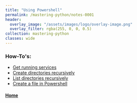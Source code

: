 ```yaml
---
title: "Using Powershell"
permalink: /mastering-python/notes-0001
header:
  overlay_image: "/assets/images/logo/overlay-image.png"
  overlay_filter: rgba(255, 0, 0, 0.5)
collection: mastering-python
classes: wide
---
```


### How-To's:

* [Get running services](./how-to-0001.md)
* [Create directories recursively](./how-to-0002.md)
* [List directories recursively](./how-to-0003.md)
* [Create a file in Powershell](./how-to-0004.md)

#### [Home](/mastering-python/)
